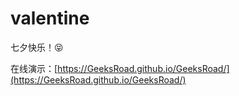 # valentine

七夕快乐！😝

在线演示：[https://GeeksRoad.github.io/GeeksRoad/](https://GeeksRoad.github.io/GeeksRoad/)
